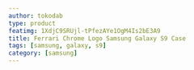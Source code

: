 ```yaml
---
author: tokodab
type: product
featimg: 1XdjC9SRUjl-tPfezAYe1OgM4Is2bE3A9
title: Ferrari Chrome Logo Samsung Galaxy S9 Case
tags: [samsung, galaxy, s9]
category: [samsung]
---
```

